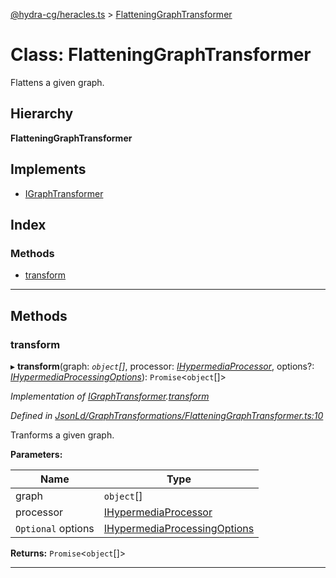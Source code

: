 [@hydra-cg/heracles.ts](../README.md) > [FlatteningGraphTransformer](../classes/flatteninggraphtransformer.md)

# Class: FlatteningGraphTransformer

Flattens a given graph.

## Hierarchy

**FlatteningGraphTransformer**

## Implements

* [IGraphTransformer](../interfaces/igraphtransformer.md)

## Index

### Methods

* [transform](flatteninggraphtransformer.md#transform)

---

## Methods

<a id="transform"></a>

###  transform

▸ **transform**(graph: *`object`[]*, processor: *[IHypermediaProcessor](../interfaces/ihypermediaprocessor.md)*, options?: *[IHypermediaProcessingOptions](../interfaces/ihypermediaprocessingoptions.md)*): `Promise`<`object`[]>

*Implementation of [IGraphTransformer](../interfaces/igraphtransformer.md).[transform](../interfaces/igraphtransformer.md#transform)*

*Defined in [JsonLd/GraphTransformations/FlatteningGraphTransformer.ts:10](https://github.com/alien-mcl/Heracles.ts/blob/master/src/JsonLd/GraphTransformations/FlatteningGraphTransformer.ts#L10)*

Tranforms a given graph.

**Parameters:**

| Name | Type |
| ------ | ------ |
| graph | `object`[] |
| processor | [IHypermediaProcessor](../interfaces/ihypermediaprocessor.md) |
| `Optional` options | [IHypermediaProcessingOptions](../interfaces/ihypermediaprocessingoptions.md) |

**Returns:** `Promise`<`object`[]>

___


